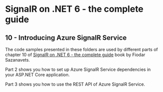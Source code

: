 # SignalR on .NET 6 - the complete guide

## 10 - Introducing Azure SignalR Service

The code samples presented in these folders are used by different parts of chapter 10 of [SignalR on .NET 6 - the complete guide](https://leanpub.com/signalronnet6-thecompleteguide) book by Fiodar Sazanavets.

Part 2 shows you how to set up Azure SignalR Service dependencies in your ASP.NET Core application.

Part 3 shows you how to use the REST API of Azure SignalR Service.

